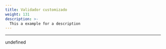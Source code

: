 ```yaml
---
title: Validador customizado
weight: 131
description: >-
  This a example for a description
---
```


---

undefined
